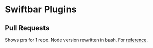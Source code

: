 # Swiftbar Plugins

## Pull Requests

Shows prs for 1 repo.  Node version rewritten in bash.  For [reference](https://github.com/matryer/xbar-plugins/blob/main/Dev/GitHub/pull-requests.5m.js).